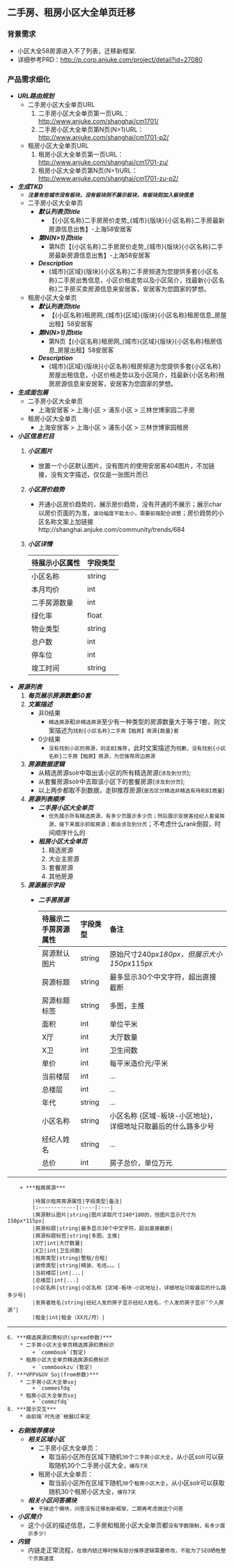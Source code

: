 ## 二手房、租房小区大全单页迁移

### 背景需求
* 小区大全58房源进入不了列表，迁移新框架.
* 详细参考PRD：http://p.corp.anjuke.com/project/detail?id=27080

### 产品需求细化
* ***URL路由规划***
    * 二手房小区大全单页URL
        1. 二手房小区大全单页第一页URL：http://www.anjuke.com/shanghai/cm1701/
        2. 二手房小区大全单页第N页(N>1)URL：http://www.anjuke.com/shanghai/cm1701-p2/
    * 租房小区大全单页URL
        1. 租房小区大全单页第一页URL：http://www.anjuke.com/shanghai/cm1701-zu/
        2. 租房小区大全单页第N页(N>1)URL：http://www.anjuke.com/shanghai/cm1701-zu-p2/
* ***生成TKD***
    * ***`注意有些城市没有板块，没有板块则不展示板块，有板块则加入板块信息`***
    * 二手房小区大全单页
        * ***默认列表页title***
            * 【{小区名称}二手房房价走势_{城市}{版块}{小区名称}二手房最新房源信息出售】-上海58安居客
        * ***第N(N>1)页title***
            * 第N页【{小区名称}二手房房价走势_{城市}{版块}{小区名称}二手房最新房源信息出售】-上海58安居客
        * ***Description***
            * {城市}{区域}{版块}{小区名称}二手房频道为您提供多套{小区名称}二手房出售信息，小区价格走势以及小区简介，找最新{小区名称}二手房买卖房源信息来安居客，安居客为您圆家的梦想。
    * 租房小区大全单页
        * ***默认列表页title***
            * 【{小区名称}租房网_{城市}{区域}{版块}{小区名称}租房信息_房屋出租】58安居客
        * ***第N(N>1)页title***
            * 第N页【{小区名称}租房网_{城市}{区域}{版块}{小区名称}租房信息_房屋出租】58安居客
        * ***Description***
            * {城市}{区域}{版块}{小区名称}租房频道为您提供多套{小区名称}房屋出租信息，小区价格走势以及小区简介，找最新{小区名称}租房房源信息来安居客，安居客为您圆家的梦想。
* ***生成面包屑***
    * 二手房小区大全单页
        * 上海安居客 > 上海小区 > 浦东小区 > 三林世博家园二手房
    * 租房小区大全单页
        * 上海安居客 > 上海小区 > 浦东小区 > 三林世博家园租房
* ***小区信息栏目***
    1. ***小区图片***
        * 放置一个小区默认图片，没有图片的使用安居客404图片，不加链接，没有文字描述，仅仅是一张图片而已
    2. ***小区房价趋势***
        * 开通小区房价趋势的，展示房价趋势，没有开通的不展示；展示char以房价页面的为准，`波动幅度不能太小，需要前端配合调整`；房价趋势的小区名称文案上加链接http://shanghai.anjuke.com/community/trends/684
    3. ***小区详情***

        |待展示小区属性|字段类型|
        |:------------|:----|
        |小区名称|string|
        |本月均价|int|
        |二手房源数量|int|
        |绿化率|float|
        |物业类型|string|
        |总户数|int|
        |停车位|int|
        |竣工时间|string|
* ***房源列表***
    1. ***每页展示房源数量50套***
    2. ***文案描述***
        * 非0结果
            * `精选房源`和`非精选房源`至少有一种类型的房源数量大于等于1套，则文案描述为`找到{小区名称}二手房【租房】房源{数量}套`
        * 0少结果
            * `没有找到小区的房源，则走BI推荐`，此时文案描述为`抱歉，没有找到{小区名称}二手房【租房】房源，为您推荐周边房源`
    3. ***房源数据逻辑***
        + 从精选房源solr中取出该小区的所有精选房源(`涉及到分页`);
        + 从套餐房源solr中去取该小区下的套餐房源(`涉及到分页`);
        + 以上两步都取不到数据，走BI推荐房源(`是否区分精选非精选有待和BI商量`)
    4. ***房源列表顺序***
        + ***二手房小区大全单页***
            * `优先展示所有精选房源，有多少页展示多少页；然后展示安居客经纪人套餐房源，接下来展示抓取房源；都会涉及到分页`；不考虑什么rank倒叙，时间顺序什么的
        + ***租房小区大全单页***
            1. 精选房源
            2. 大业主房源
            3. 套餐房源
            4. 其他房源
    5. ***房源展示字段***
        + ***二手房房源***

            |待展示二手房房源属性|字段类型|备注|
            |:------------|:----|:---|
            |房源默认图片|string|原始尺寸240px*180px，但展示大小150px*115px|
            |房源标题|string|最多显示30个中文字符，超出直接截断|
            |房源标题标签|string|多图，主推|
            |面积|int|单位平米|
            |X厅|int|大厅数量|
            |X卫|int|卫生间数|
            |单价|int|每平米造价元/平米|
            |当前楼层|int|...|
            |总楼层|int|...|
            |年代|string|...|
            |小区名称|string|小区名称 {区域-板块-小区地址}，详细地址只取最后的什么路多少号|
            |经纪人姓名|string|...|
            |总价|int|房子总价，单位万元|
----
        + ***租房房源***

            |待展示租房房源属性|字段类型|备注|
            |:------------|:----|:---|
            |房源默认图片|string|图片读取尺寸240*180的，但图片显示尺寸为150px*115px|
            |房源标题|string|最多显示30个中文字符，超出直接截断|
            |房源标题标签|string|多图，主推|
            |X厅|int|大厅数量|
            |X卫|int|卫生间数|
            |租房类型|string|整租/合租|
            |装修类型|string|精装、毛坯。。。|
            |当前楼层|int|...|
            |总楼层|int|...|
            |小区名称|string|小区名称 {区域-板块-小区地址}，详细地址只取最后的什么路多少号|
            |发房者姓名|string|经纪人发的房子显示经纪人姓名，个人发的房子显示‘个人房源’|
            |租金|int|租金（XX元/月）|
----
    6. ***精选房源扣费标识(spread参数)***
        * 二手房小区大全单页精选房源扣费标识
            + `commbook`(暂定)
        * 租房小区大全单页精选房源扣费标识
            + `commbookzu`(暂定)
    7. ***VPPV&UV Soj(from参数)***
        * 二手房小区大全单soj
            + `commesfdq`
        * 租房小区大全单页soj
            + `commzfdq`
    8. ***展示交互***
        * 由前端`时先进`根据UI来定
* ***右侧推荐模块***
    * ***相关区域小区***
        * 二手房小区大全单页：
            + 取当前小区所在区域下随机`30`个`二手房小区大全`，从小区solr可以获取随机30个二手房小区大全，`缓存7天`
        * 租房小区大全单页：
            + 取当前小区所在区域下随机`30`个`租房小区大全`，从小区solr可以获取随机30个租房小区大全，`缓存7天`
    * ***相关小区问答模块***
        + `干掉这个模块，问答没有迁移到新框架，二期再考虑做这个问答`
* ***小区简介***
    * 这个小区的描述信息，二手房和租房小区大全单页都`没有字数限制，有多少展示多少!`
* ***内链***
    * 内链走正常流程，`在做内链迁移时候有部分推荐逻辑需要修改，不能为了SEO牺牲整个页面速度`